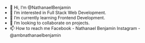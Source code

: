 - 👋 Hi, I’m @NathanaelBenjamin
- 👀 I’m interested in Full Stack Web Development.
- 🌱 I’m currently learning Frontend Development.
- 💞️ I’m looking to collaborate on projects.
- 📫 How to reach me 
Facebook - Nathanael Benjamin
Instagram - @ambnathanaelbenjamin

<!---
NathanaelBenjamin/NathanaelBenjamin is a ✨ special ✨ repository because its `README.md` (this file) appears on your GitHub profile.
You can click the Preview link to take a look at your changes.
--->
